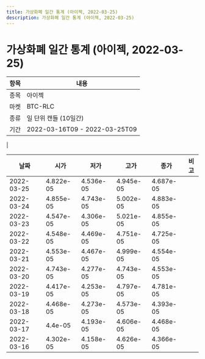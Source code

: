```yaml
---
title: 가상화폐 일간 통계 (아이젝, 2022-03-25)
description: 가상화폐 일간 통계 (아이젝, 2022-03-25)
---
```


가상화폐 일간 통계 (아이젝, 2022-03-25)
===

|항목|내용|
|--|--|
|종목|아이젝|
|마켓|BTC-RLC|
|종류|일 단위 캔들 (10일간)|
|기간|2022-03-16T09 - 2022-03-25T09
|

|날짜|시가|저가|고가|종가|비고|
|--|--|--|--|--|--|
|2022-03-25|4.822e-05|4.536e-05|4.945e-05|4.687e-05|    |
|2022-03-24|4.855e-05|4.743e-05|5.002e-05|4.883e-05|    |
|2022-03-23|4.547e-05|4.306e-05|5.021e-05|4.855e-05|    |
|2022-03-22|4.548e-05|4.469e-05|4.751e-05|4.725e-05|    |
|2022-03-21|4.553e-05|4.467e-05|4.999e-05|4.554e-05|    |
|2022-03-20|4.743e-05|4.277e-05|4.743e-05|4.553e-05|    |
|2022-03-19|4.417e-05|4.253e-05|4.797e-05|4.781e-05|    |
|2022-03-18|4.468e-05|4.273e-05|4.573e-05|4.393e-05|    |
|2022-03-17|4.4e-05|4.193e-05|4.606e-05|4.468e-05|    |
|2022-03-16|4.302e-05|4.158e-05|4.626e-05|4.366e-05|    |
